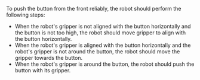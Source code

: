To push the button from the front reliably, the robot should perform the following steps:
- When the robot's gripper is not aligned with the button horizontally and the button is not too high, the robot should move gripper to align with the button horizontally.
- When the robot's gripper is aligned with the button horizontally and the robot's gripper is not around the button, the robot should move the gripper towards the button.
- When the robot's gripper is around the button, the robot should push the button with its gripper.
